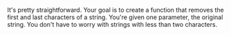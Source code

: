 It's pretty straightforward. Your goal is to create a function that removes the first and last characters of a string. You're given one parameter, the original string.
You don't have to worry with strings with less than two characters.
